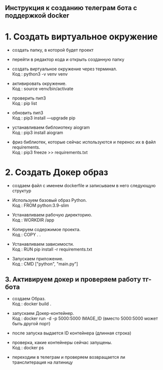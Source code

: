 ## Инструкция к созданию телеграм бота с поддержкой docker
# 1. Создать виртуальное окружение
- создать папку, в которой будет проект
- перейти в редактор кода и открыть созданную папку
- создать виртуальное окружение через терминал. \
Код : python3 -v venv venv

- активировать окружение. \
Код : source venv/bin/activate

- проверить пип3 \
Код : pip list

- обновить пип3 \
Код : pip3 install —upgrade pip

- устанавливаем библоиотеку aiogram \
Код : pip3 install aiogram

- фриз библиотек, которые сейчас используются и перенос их в файл requirements. \
Код : pip3 freeze >> requirements.txt

# 2. Cоздать Докер образ
- создаем файл с именем dockerfile  и записываем в него следующую структур

- Используем базовый образ Python. \
Код : FROM python:3.9-slim

- Устанавливаем рабочую директорию. \
Код : WORKDIR /app

- Копируем содержимое проекта. \
Код : COPY . .

- Устанавливаем зависимости. \
Код : RUN pip install -r requirements.txt

- Запускаем приложение. \
Код : CMD ["python", "main.py"]

## 3. Активируем докер и проверяем работу тг-бота
- создаем Образ. \
Код : docker build .

- запускаем Докер-контейнер. \
Код : docker run -d -p 5000:5000 IMAGE_ID
(вместо 5000:5000 может быть другой порт)

- после запуска выдается ID контейнера (длинная строка)
- проверка, какие контейнеры сейчас запущены. \
Код : docker ps

- переходим в телеграм и проверяем возвращается ли транслитерация на латиницу
